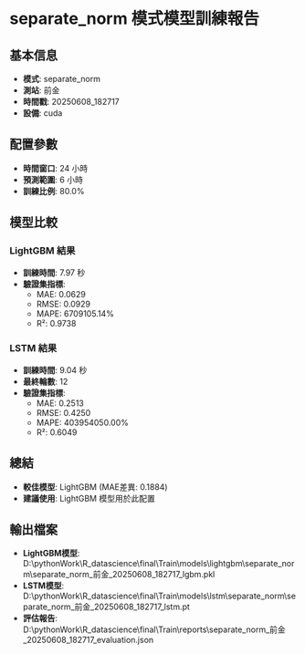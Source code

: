 
# separate_norm 模式模型訓練報告

## 基本信息
- **模式**: separate_norm
- **測站**: 前金
- **時間戳**: 20250608_182717
- **設備**: cuda

## 配置參數
- **時間窗口**: 24 小時
- **預測範圍**: 6 小時
- **訓練比例**: 80.0%

## 模型比較

### LightGBM 結果

- **訓練時間**: 7.97 秒
- **驗證集指標**:
  - MAE: 0.0629
  - RMSE: 0.0929
  - MAPE: 6709105.14%
  - R²: 0.9738

### LSTM 結果

- **訓練時間**: 9.04 秒
- **最終輪數**: 12
- **驗證集指標**:
  - MAE: 0.2513
  - RMSE: 0.4250
  - MAPE: 403954050.00%
  - R²: 0.6049

## 總結

- **較佳模型**: LightGBM (MAE差異: 0.1884)
- **建議使用**: LightGBM 模型用於此配置


## 輸出檔案
- **LightGBM模型**: D:\pythonWork\R_datascience\final\Train\models\lightgbm\separate_norm\separate_norm_前金_20250608_182717_lgbm.pkl
- **LSTM模型**: D:\pythonWork\R_datascience\final\Train\models\lstm\separate_norm\separate_norm_前金_20250608_182717_lstm.pt
- **評估報告**: D:\pythonWork\R_datascience\final\Train\reports\separate_norm_前金_20250608_182717_evaluation.json
